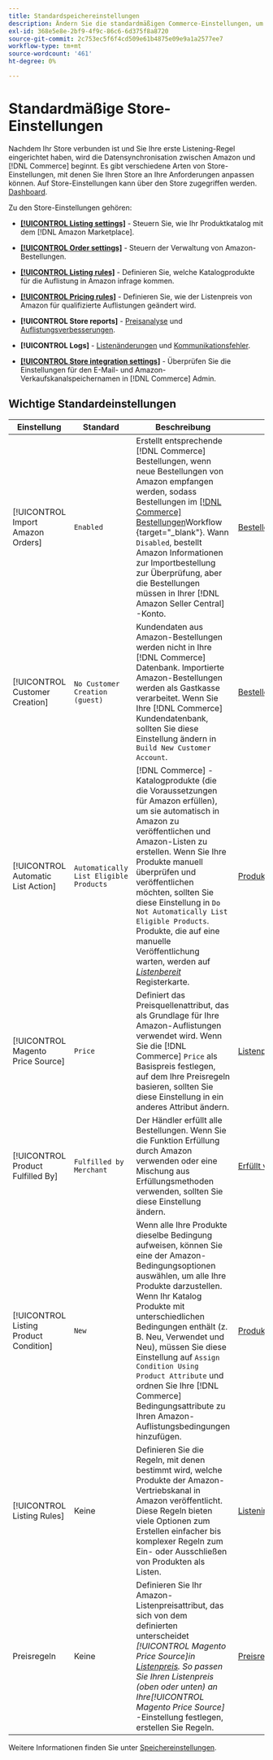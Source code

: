 ```yaml
---
title: Standardspeichereinstellungen
description: Ändern Sie die standardmäßigen Commerce-Einstellungen, um den Amazon-Sales Channel für Ihren Store anzupassen.
exl-id: 368e5e8e-2bf9-4f9c-86c6-6d375f8a8720
source-git-commit: 2c753ec5f6f4cd509e61b4875e09e9a1a2577ee7
workflow-type: tm+mt
source-wordcount: '461'
ht-degree: 0%

---
```


# Standardmäßige Store-Einstellungen

Nachdem Ihr Store verbunden ist und Sie Ihre erste Listening-Regel eingerichtet haben, wird die Datensynchronisation zwischen Amazon und [!DNL Commerce] beginnt. Es gibt verschiedene Arten von Store-Einstellungen, mit denen Sie Ihren Store an Ihre Anforderungen anpassen können. Auf Store-Einstellungen kann über den Store zugegriffen werden. [Dashboard](./amazon-store-dashboard.md).

Zu den Store-Einstellungen gehören:

- [**[!UICONTROL Listing settings]**](./listing-settings.md) - Steuern Sie, wie Ihr Produktkatalog mit dem [!DNL Amazon Marketplace].

- [**[!UICONTROL Order settings]**](./order-settings.md) - Steuern der Verwaltung von Amazon-Bestellungen.

- [**[!UICONTROL Listing rules]**](./listing-rules.md) - Definieren Sie, welche Katalogprodukte für die Auflistung in Amazon infrage kommen.

- [**[!UICONTROL Pricing rules]**](./pricing-products.md) - Definieren Sie, wie der Listenpreis von Amazon für qualifizierte Auflistungen geändert wird.

- **[!UICONTROL Store reports]** - [Preisanalyse](./competitive-price-analysis.md) und [Auflistungsverbesserungen](./listing-improvements.md).

- **[!UICONTROL Logs]** - [Listenänderungen](./listing-changes-log.md) und [Kommunikationsfehler](./communication-errors-log.md).

- [**[!UICONTROL Store integration settings]**](./store-integration-settings.md) - Überprüfen Sie die Einstellungen für den E-Mail- und Amazon-Verkaufskanalspeichernamen in [!DNL Commerce] Admin.

## Wichtige Standardeinstellungen

| Einstellung | Standard | Beschreibung | Standort |
|--- |--- |--- |--- |
| [!UICONTROL Import Amazon Orders] | `Enabled` | Erstellt entsprechende [!DNL Commerce] Bestellungen, wenn neue Bestellungen von Amazon empfangen werden, sodass Bestellungen im [[!DNL Commerce] Bestellungen](https://docs.magento.com/user-guide/sales/orders.html)Workflow {target=&quot;_blank&quot;}. Wann `Disabled`, bestellt Amazon Informationen zur Importbestellung zur Überprüfung, aber die Bestellungen müssen in Ihrer [!DNL Amazon Seller Central] -Konto. | [Bestelleinstellungen](./order-settings.md) |
| [!UICONTROL Customer Creation] | `No Customer Creation (guest)` | Kundendaten aus Amazon-Bestellungen werden nicht in Ihre [!DNL Commerce] Datenbank. Importierte Amazon-Bestellungen werden als Gastkasse verarbeitet. Wenn Sie Ihre [!DNL Commerce] Kundendatenbank, sollten Sie diese Einstellung ändern in `Build New Customer Account`. | [Bestelleinstellungen](./order-settings.md) |
| [!UICONTROL Automatic List Action] | `Automatically List Eligible Products` | [!DNL Commerce] -Katalogprodukte (die die Voraussetzungen für Amazon erfüllen), um sie automatisch in Amazon zu veröffentlichen und Amazon-Listen zu erstellen. Wenn Sie Ihre Produkte manuell überprüfen und veröffentlichen möchten, sollten Sie diese Einstellung in `Do Not Automatically List Eligible Products`. Produkte, die auf eine manuelle Veröffentlichung warten, werden auf [_Listenbereit_](./ready-to-list.md) Registerkarte. | [Produktlistenaktionen](./product-listing-actions.md) |
| [!UICONTROL Magento Price Source] | `Price` | Definiert das Preisquellenattribut, das als Grundlage für Ihre Amazon-Auflistungen verwendet wird. Wenn Sie die [!DNL Commerce] `Price` als Basispreis festlegen, auf dem Ihre Preisregeln basieren, sollten Sie diese Einstellung in ein anderes Attribut ändern. | [Listenpreis](./listing-price.md) |
| [!UICONTROL Product Fulfilled By] | `Fulfilled by Merchant` | Der Händler erfüllt alle Bestellungen. Wenn Sie die Funktion Erfüllung durch Amazon verwenden oder eine Mischung aus Erfüllungsmethoden verwenden, sollten Sie diese Einstellung ändern. | [Erfüllt von](./listing-price.md) |
| [!UICONTROL Listing Product Condition] | `New` | Wenn alle Ihre Produkte dieselbe Bedingung aufweisen, können Sie eine der Amazon-Bedingungsoptionen auswählen, um alle Ihre Produkte darzustellen. Wenn Ihr Katalog Produkte mit unterschiedlichen Bedingungen enthält (z. B. Neu, Verwendet und Neu), müssen Sie diese Einstellung auf `Assign Condition Using Product Attribute` und ordnen Sie Ihre [!DNL Commerce] Bedingungsattribute zu Ihren Amazon-Auflistungsbedingungen hinzufügen. | [Produktlistenbedingung](./product-listing-condition.md) |
| [!UICONTROL Listing Rules] | Keine | Definieren Sie die Regeln, mit denen bestimmt wird, welche Produkte der Amazon-Vertriebskanal in Amazon veröffentlicht. Diese Regeln bieten viele Optionen zum Erstellen einfacher bis komplexer Regeln zum Ein- oder Ausschließen von Produkten als Listen. | [Listening-Regeln](./listing-rules.md) |
| Preisregeln | Keine | Definieren Sie Ihr Amazon-Listenpreisattribut, das sich von dem definierten unterscheidet _[!UICONTROL Magento Price Source]_in [Listenpreis](./listing-price.md). So passen Sie Ihren Listenpreis (oben oder unten) an Ihre_[!UICONTROL Magento Price Source]_ -Einstellung festlegen, erstellen Sie Regeln. | [Preisregeln](./pricing-products.md) |

Weitere Informationen finden Sie unter [Speichereinstellungen](./ob-store-review.md).
